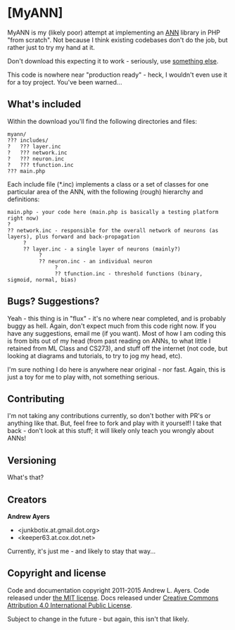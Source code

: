 # [MyANN]

MyANN is my (likely poor) attempt at implementing an [ANN](https://en.wikipedia.org/wiki/Artificial_neural_network)
library in PHP "from scratch". Not because I think existing codebases don't do the job, but rather just to try my
hand at it.

Don't download this expecting it to work - seriously, use [something else](http://php.net/manual/en/book.fann.php).

This code is nowhere near "production ready" - heck, I wouldn't even use it for a toy project. You've been warned...

## What's included

Within the download you'll find the following directories and files:

```
myann/
??? includes/
?   ??? layer.inc
?   ??? network.inc
?   ??? neuron.inc
?   ??? tfunction.inc
??? main.php
```

Each include file (*.inc) implements a class or a set of classes for one particular area of the ANN, with the
following (rough) hierarchy and definitions:

```
main.php - your code here (main.php is basically a testing platform right now)
?
?? network.inc - responsible for the overall network of neurons (as layers), plus forward and back-propagation
     ?
     ?? layer.inc - a single layer of neurons (mainly?)
          ?
          ?? neuron.inc - an individual neuron
               ?
               ?? tfunction.inc - threshold functions (binary, sigmoid, normal, bias)
```

## Bugs? Suggestions?

Yeah - this thing is in "flux" - it's no where near completed, and is probably buggy as hell. Again, don't expect much
from this code right now. If you have any suggestions, email me (if you want). Most of how I am coding this is from bits
out of my head (from past reading on ANNs, to what little I retained from ML Class and CS273), and stuff off the internet
(not code, but looking at diagrams and tutorials, to try to jog my head, etc).

I'm sure nothing I do here is anywhere near original - nor fast. Again, this is just a toy for me to play with, not
something serious.

## Contributing

I'm not taking any contributions currently, so don't bother with PR's or anything like that. But, feel free to fork and
play with it yourself! I take that back - don't look at this stuff; it will likely only teach you wrongly about ANNs!

## Versioning

What's that?

## Creators

**Andrew Ayers**

* <junkbotix.at.gmail.dot.org>
* <keeper63.at.cox.dot.net>

Currently, it's just me - and likely to stay that way...

## Copyright and license

Code and documentation copyright 2011-2015 Andrew L. Ayers. Code released under [the MIT license](https://opensource.org/licenses/MIT).
Docs released under [Creative Commons Attribution 4.0 International Public License](http://creativecommons.org/licenses/by/4.0/legalcode).

Subject to change in the future - but again, this isn't that likely.